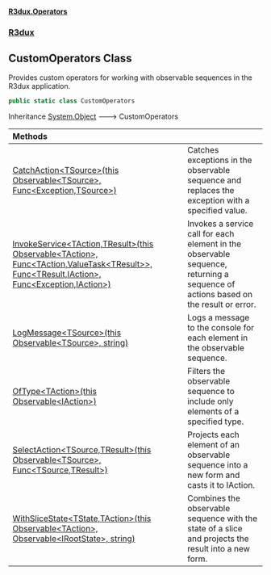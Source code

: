 #### [R3dux.Operators](R3dux.Operators.md 'R3dux.Operators')
### [R3dux](R3dux.Operators.md#R3dux 'R3dux')

## CustomOperators Class

Provides custom operators for working with observable sequences in the R3dux application.

```csharp
public static class CustomOperators
```

Inheritance [System.Object](https://docs.microsoft.com/en-us/dotnet/api/System.Object 'System.Object') &#129106; CustomOperators

| Methods | |
| :--- | :--- |
| [CatchAction&lt;TSource&gt;(this Observable&lt;TSource&gt;, Func&lt;Exception,TSource&gt;)](CustomOperators.CatchAction_TSource_(thisObservable_TSource_,Func_Exception,TSource_).md 'R3dux.CustomOperators.CatchAction<TSource>(this R3.Observable<TSource>, System.Func<System.Exception,TSource>)') | Catches exceptions in the observable sequence and replaces the exception with a specified value. |
| [InvokeService&lt;TAction,TResult&gt;(this Observable&lt;TAction&gt;, Func&lt;TAction,ValueTask&lt;TResult&gt;&gt;, Func&lt;TResult,IAction&gt;, Func&lt;Exception,IAction&gt;)](CustomOperators.InvokeService_TAction,TResult_(thisObservable_TAction_,Func_TAction,ValueTask_TResult__,Func_TResult,IAction_,Func_Exception,IAction_).md 'R3dux.CustomOperators.InvokeService<TAction,TResult>(this R3.Observable<TAction>, System.Func<TAction,System.Threading.Tasks.ValueTask<TResult>>, System.Func<TResult,R3dux.IAction>, System.Func<System.Exception,R3dux.IAction>)') | Invokes a service call for each element in the observable sequence, returning a sequence of actions based on the result or error. |
| [LogMessage&lt;TSource&gt;(this Observable&lt;TSource&gt;, string)](CustomOperators.LogMessage_TSource_(thisObservable_TSource_,string).md 'R3dux.CustomOperators.LogMessage<TSource>(this R3.Observable<TSource>, string)') | Logs a message to the console for each element in the observable sequence. |
| [OfType&lt;TAction&gt;(this Observable&lt;IAction&gt;)](CustomOperators.OfType_TAction_(thisObservable_IAction_).md 'R3dux.CustomOperators.OfType<TAction>(this R3.Observable<R3dux.IAction>)') | Filters the observable sequence to include only elements of a specified type. |
| [SelectAction&lt;TSource,TResult&gt;(this Observable&lt;TSource&gt;, Func&lt;TSource,TResult&gt;)](CustomOperators.SelectAction_TSource,TResult_(thisObservable_TSource_,Func_TSource,TResult_).md 'R3dux.CustomOperators.SelectAction<TSource,TResult>(this R3.Observable<TSource>, System.Func<TSource,TResult>)') | Projects each element of an observable sequence into a new form and casts it to IAction. |
| [WithSliceState&lt;TState,TAction&gt;(this Observable&lt;TAction&gt;, Observable&lt;IRootState&gt;, string)](CustomOperators.WithSliceState_TState,TAction_(thisObservable_TAction_,Observable_IRootState_,string).md 'R3dux.CustomOperators.WithSliceState<TState,TAction>(this R3.Observable<TAction>, R3.Observable<R3dux.IRootState>, string)') | Combines the observable sequence with the state of a slice and projects the result into a new form. |
